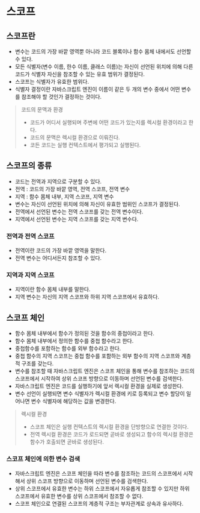 # 스코프

## 스코프란

- 변수는 코드의 가장 바깥 영역뿐 아니라 코드 블록이나 함수 몸체 내에서도 선언할 수 있다.
- 모든 식별자(변수 이름, 한수 이름, 클래스 이름)는 자신이 선언된 위치에 의해 다른 코드가 식별자 자신을 참조할 수 있는 유효 범위가 결정된다.
- 스코프는 식별자가 유효한 범위다.
- 식별자 결정이란 자바스크립트 엔진이 이름이 같은 두 개의 변수 중에서 어떤 변수를 참조해야 할 것인가 결정하는 것이다.

> 코드의 문맥과 환경
>
> - 코드가 어디서 실행되며 주변에 어떤 코드가 있는지를 렉시컬 환경이라고 한다.
> - 코드의 문맥은 렉시컬 환경으로 이뤄진다.
> - 코든 코드는 실행 컨텍스트에서 평가되고 실행된다.

## 스코프의 종류

- 코드는 전역과 지역으로 구분할 수 있다.
- 전역 : 코드의 가장 바깥 영역, 전역 스코프, 전역 변수
- 지역 : 함수 몸체 내부, 지역 스코프, 지역 변수
- 변수는 자신이 선언된 위치에 의해 자신이 유효한 범위인 스코프가 결정된다.
- 전역에서 선언된 변수는 전역 스코프를 갖는 전역 변수이다.
- 지역에서 선언된 변수는 지역 스코프를 갖는 지역 변수다.

### 전역과 전역 스코프

- 전역이란 코드의 가장 바깥 영역을 말한다.
- 전역 변수는 어디서든지 참조할 수 있다.

### 지역과 지역 스코프

- 지역이란 함수 몸체 내부를 말한다.
- 지역 변수는 자신의 지역 스코프와 하위 지역 스코프에서 유효하다.

## 스코프 체인

- 함수 몸체 내부에서 함수가 정의된 것을 함수의 중첩이라고 한다.
- 함수 몸체 내부에서 정의한 함수를 중첩 함수라고 한다.
- 중첩함수를 포함하는 함수를 외부 함수라고 한다.
- 중첩 함수의 지역 스코프는 중첩 함수를 포함하는 외부 함수의 지역 스코프와 계층적 구조를 갖는다.
- 변수를 참조할 때 자바스크립트 엔진은 스코프 체인을 통해 변수를 참조하는 코드의 스코프에서 시작하여 상위 스코프 방향으로 이동하며 선언된 변수를 검색한다.
- 자바스크립트 엔진은 코드를 실행하기에 앞서 렉시컬 환경을 실제로 생성한다.
- 변수 선언이 실행되면 변수 식별자가 렉시컬 환경에 키로 등록되고 변수 할당이 일어나면 변수 식별자에 해당하는 값을 변경한다.

> 렉시컬 환경
>
> - 스코프 체인은 실행 컨텍스트의 렉시컬 환경을 단방향으로 연결한 것이다.
> - 전역 렉시컬 환경은 코드가 로드되면 곧바로 생성되고 함수의 렉시컬 환경은 함수가 호출되면 곧바로 생성된다.

### 스코프 체인에 의한 변수 검색

- 자바스크립트 엔진은 스코프 체인을 따라 변수를 참조하는 코드의 스코프에서 시작해서 상위 스코프 방향으로 이동하며 선언된 변수를 검색한다.
- 상위 스코프에서 유효한 변수는 하위 스코프에서 자유롭게 참조할 수 있지만 하위 스코프에서 유효한 변수를 상위 스코프에서 참조할 수 없다.
- 스코프 체인으로 연결된 스코프의 계층적 구조는 부자관계로 상속과 유사하다.
